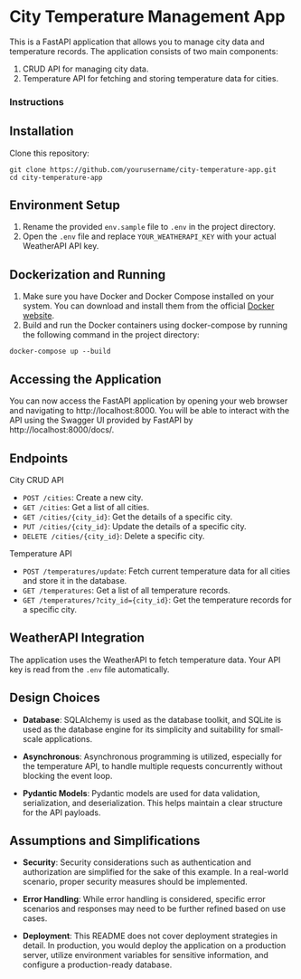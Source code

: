 # City Temperature Management App

This is a FastAPI application that allows you to manage city data and temperature records. The application consists of two main components:

1. CRUD API for managing city data.
2. Temperature API for fetching and storing temperature data for cities.

### Instructions

## Installation

Clone this repository:
```
git clone https://github.com/yourusername/city-temperature-app.git
cd city-temperature-app
```

## Environment Setup

1. Rename the provided `env.sample` file to `.env` in the project directory.
2. Open the `.env` file and replace `YOUR_WEATHERAPI_KEY` with your actual
WeatherAPI API key.

## Dockerization and Running

1. Make sure you have Docker and Docker Compose installed on your system. 
You can download and install them from the official 
[Docker website](https://www.docker.com/products/docker-desktop).
2. Build and run the Docker containers using docker-compose by running 
the following command in the project directory:

```
docker-compose up --build
```

## Accessing the Application

You can now access the FastAPI application by opening your web browser 
and navigating to http://localhost:8000. You will be able to interact 
with the API using the Swagger UI provided by FastAPI by http://localhost:8000/docs/.

## Endpoints
City CRUD API
- `POST /cities`: Create a new city.
- `GET /cities`: Get a list of all cities.
- `GET /cities/{city_id}`: Get the details of a specific city.
- `PUT /cities/{city_id}`: Update the details of a specific city.
- `DELETE /cities/{city_id}`: Delete a specific city.

Temperature API
- `POST /temperatures/update`: Fetch current temperature data for all cities and store it in the database.
- `GET /temperatures`: Get a list of all temperature records.
- `GET /temperatures/?city_id={city_id}`: Get the temperature records for a specific city.

## WeatherAPI Integration

The application uses the WeatherAPI to fetch temperature data. Your API
key is read from the `.env` file automatically.

## Design Choices

- **Database**: SQLAlchemy is used as the database toolkit,
and SQLite is used as the database engine for its simplicity
and suitability for small-scale applications.

- **Asynchronous**: Asynchronous programming is utilized,
especially for the temperature API, to handle multiple 
requests concurrently without blocking the event loop.

- **Pydantic Models**: Pydantic models are used for data validation, 
serialization, and deserialization. This helps maintain a clear
structure for the API payloads.

## Assumptions and Simplifications

- **Security**: Security considerations such as authentication
and authorization are simplified for the sake of this example.
In a real-world scenario, proper security measures should be implemented.

- **Error Handling**: While error handling is considered, specific error
scenarios and responses may need to be further refined based on use cases.

- **Deployment**: This README does not cover deployment strategies
in detail. In production, you would deploy the application on
a production server, utilize environment variables for
sensitive information, and configure a production-ready database.
